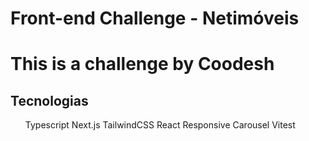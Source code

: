 <h1><span>Front-end Challenge - Netimóveis</span><h1/>
This is a challenge by Coodesh

<h2>Tecnologias</h2>
<ul>
Typescript
Next.js
TailwindCSS
React Responsive Carousel 
Vitest
</ul>
